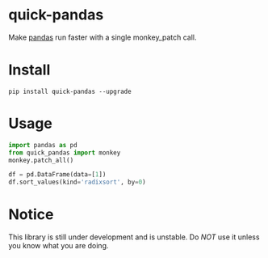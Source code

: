 # quick-pandas
Make [pandas](https://pandas.pydata.org/) run faster with a single monkey\_patch call.

# Install
```shell
pip install quick-pandas --upgrade

```

# Usage
```python
import pandas as pd
from quick_pandas import monkey
monkey.patch_all()

df = pd.DataFrame(data=[1])
df.sort_values(kind='radixsort', by=0)

```

# Notice
This library is still under development and is unstable. Do *NOT* use it unless you know what you are doing. 
